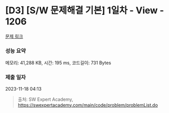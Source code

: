 # [D3] [S/W 문제해결 기본] 1일차 - View - 1206 

[문제 링크](https://swexpertacademy.com/main/code/problem/problemDetail.do?contestProbId=AV134DPqAA8CFAYh) 

### 성능 요약

메모리: 41,288 KB, 시간: 195 ms, 코드길이: 731 Bytes

### 제출 일자

2023-11-18 04:13



> 출처: SW Expert Academy, https://swexpertacademy.com/main/code/problem/problemList.do